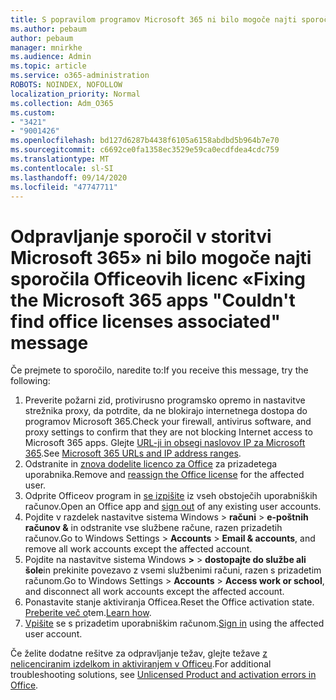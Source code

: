 ```yaml
---
title: S popravilom programov Microsoft 365 ni bilo mogoče najti sporočila Officeovih licenc, povezanih
ms.author: pebaum
author: pebaum
manager: mnirkhe
ms.audience: Admin
ms.topic: article
ms.service: o365-administration
ROBOTS: NOINDEX, NOFOLLOW
localization_priority: Normal
ms.collection: Adm_O365
ms.custom:
- "3421"
- "9001426"
ms.openlocfilehash: bd127d6287b4438f6105a6158abdbd5b964b7e70
ms.sourcegitcommit: c6692ce0fa1358ec3529e59ca0ecdfdea4cdc759
ms.translationtype: MT
ms.contentlocale: sl-SI
ms.lasthandoff: 09/14/2020
ms.locfileid: "47747711"
---
```

# <a name="fixing-the-microsoft-365-apps-couldnt-find-office-licenses-associated-message"></a><span data-ttu-id="32fb4-102">Odpravljanje sporočil v storitvi Microsoft 365» ni bilo mogoče najti sporočila Officeovih licenc «</span><span class="sxs-lookup"><span data-stu-id="32fb4-102">Fixing the Microsoft 365 apps "Couldn't find office licenses associated" message</span></span>

<span data-ttu-id="32fb4-103">Če prejmete to sporočilo, naredite to:</span><span class="sxs-lookup"><span data-stu-id="32fb4-103">If you receive this message, try the following:</span></span>

1. <span data-ttu-id="32fb4-104">Preverite požarni zid, protivirusno programsko opremo in nastavitve strežnika proxy, da potrdite, da ne blokirajo internetnega dostopa do programov Microsoft 365.</span><span class="sxs-lookup"><span data-stu-id="32fb4-104">Check your firewall, antivirus software, and proxy settings to confirm that they are not blocking Internet access to Microsoft 365 apps.</span></span> <span data-ttu-id="32fb4-105">Glejte [URL-ji in obsegi naslovov IP za Microsoft 365](https://docs.microsoft.com/office365/enterprise/urls-and-ip-address-ranges).</span><span class="sxs-lookup"><span data-stu-id="32fb4-105">See [Microsoft 365 URLs and IP address ranges](https://docs.microsoft.com/office365/enterprise/urls-and-ip-address-ranges).</span></span>
2. <span data-ttu-id="32fb4-106">Odstranite in [znova dodelite licenco za Office](https://docs.microsoft.com/microsoft-365/admin/manage/assign-licenses-to-users) za prizadetega uporabnika.</span><span class="sxs-lookup"><span data-stu-id="32fb4-106">Remove and [reassign the Office license](https://docs.microsoft.com/microsoft-365/admin/manage/assign-licenses-to-users) for the affected user.</span></span> 
3. <span data-ttu-id="32fb4-107">Odprite Officeov program in [se izpišite](https://support.office.com/article/5a20dc11-47e9-4b6f-945d-478cb6d92071) iz vseh obstoječih uporabniških računov.</span><span class="sxs-lookup"><span data-stu-id="32fb4-107">Open an Office app and [sign out](https://support.office.com/article/5a20dc11-47e9-4b6f-945d-478cb6d92071) of any existing user accounts.</span></span>
4. <span data-ttu-id="32fb4-108">Pojdite v razdelek nastavitve sistema Windows > **računi**  >  **e-poštnih računov &** in odstranite vse službene račune, razen prizadetih računov.</span><span class="sxs-lookup"><span data-stu-id="32fb4-108">Go to Windows Settings > **Accounts** > **Email & accounts**, and remove all work accounts except the affected account.</span></span>
5. <span data-ttu-id="32fb4-109">Pojdite na nastavitve sistema Windows **>**  >  **dostopajte do službe ali šole**in prekinite povezavo z vsemi službenimi računi, razen s prizadetim računom.</span><span class="sxs-lookup"><span data-stu-id="32fb4-109">Go to Windows Settings > **Accounts** > **Access work or school**, and disconnect all work accounts except the affected account.</span></span>
6. <span data-ttu-id="32fb4-110">Ponastavite stanje aktiviranja Officea.</span><span class="sxs-lookup"><span data-stu-id="32fb4-110">Reset the Office activation state.</span></span> <span data-ttu-id="32fb4-111">[Preberite več o](https://docs.microsoft.com/office365/troubleshoot/activation/reset-office-365-proplus-activation-state)tem.</span><span class="sxs-lookup"><span data-stu-id="32fb4-111">[Learn how](https://docs.microsoft.com/office365/troubleshoot/activation/reset-office-365-proplus-activation-state).</span></span>
7. <span data-ttu-id="32fb4-112">[Vpišite](https://support.office.com/article/628ea040-f265-49de-b986-be09c3ebf8a9) se s prizadetim uporabniškim računom.</span><span class="sxs-lookup"><span data-stu-id="32fb4-112">[Sign in](https://support.office.com/article/628ea040-f265-49de-b986-be09c3ebf8a9) using the affected user account.</span></span>

<span data-ttu-id="32fb4-113">Če želite dodatne rešitve za odpravljanje težav, glejte težave [z nelicenciranim izdelkom in aktiviranjem v Officeu](https://support.office.com/Article/0d23d3c0-c19c-4b2f-9845-5344fedc4380).</span><span class="sxs-lookup"><span data-stu-id="32fb4-113">For additional troubleshooting solutions, see [Unlicensed Product and activation errors in Office](https://support.office.com/Article/0d23d3c0-c19c-4b2f-9845-5344fedc4380).</span></span>